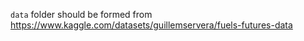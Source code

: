 `data` folder should be formed from
https://www.kaggle.com/datasets/guillemservera/fuels-futures-data
